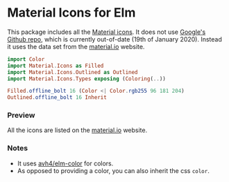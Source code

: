 # Material Icons for Elm

This package includes all the [Material icons](https://material.io/tools/icons/). It does not use [Google's Github repo](https://github.com/google/material-design-icons), which is currently out-of-date (19th of January 2020). Instead it uses the data set from the [material.io](https://material.io/tools/icons/) website.

```elm
import Color
import Material.Icons as Filled
import Material.Icons.Outlined as Outlined
import Material.Icons.Types exposing (Coloring(..))

Filled.offline_bolt 16 (Color <| Color.rgb255 96 181 204)
Outlined.offline_bolt 16 Inherit
```

### Preview

All the icons are listed on the [material.io](https://material.io/resources/icons/) website.

### Notes

- It uses [avh4/elm-color](https://package.elm-lang.org/packages/avh4/elm-color/latest/Color) for colors.
- As opposed to providing a color, you can also inherit the css `color`.
